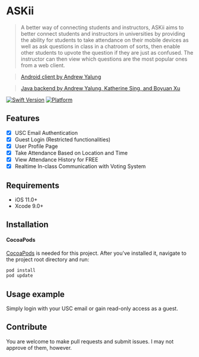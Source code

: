 # ASKii
> A better way of connecting students and instructors, ASKii aims to better connect students and instructors in universities by providing the ability for students to take attendance on their mobile devices as well as ask questions in class in a chatroom of sorts, then enable other students to upvote the question if they are just as confused. The instructor can then view which questions are the most popular ones from a web client.

> [Android client by Andrew Yalung](https://github.com/yalunga/askUSC)

> [Java backend by Andrew Yalung, Katherine Sing, and Boyuan Xu](https://github.com/yalunga/201FinalProject)

[![Swift Version](https://img.shields.io/badge/Swift-4.2-orange.svg)]()
[![Platform](https://img.shields.io/cocoapods/p/LFAlertController.svg?style=flat)]()

## Features

- [x] USC Email Authentication
- [x] Guest Login (Restricted functionalities)
- [x] User Profile Page
- [x] Take Attendance Based on Location and Time
- [x] View Attendance History for FREE
- [x] Realtime In-class Communication with Voting System

## Requirements

- iOS 11.0+
- Xcode 9.0+

## Installation

#### CocoaPods
[CocoaPods](http://cocoapods.org/) is needed for this project. After you've installed it, navigate to the project root directory and run:

```ruby
pod install
pod update
```

## Usage example

Simply login with your USC email or gain read-only access as a guest.

## Contribute

You are welcome to make pull requests and submit issues. I may not approve of them, however.

[swift-image]:https://img.shields.io/badge/swift-3.0-orange.svg
[swift-url]: https://swift.org/
